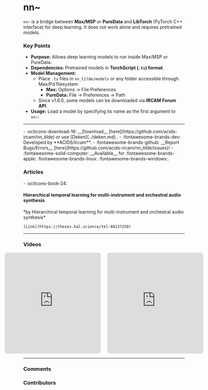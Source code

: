 # nn~

`nn~` is a bridge between **Max/MSP** or **PureData** and **LibTorch** (PyTorch C++ interface) for deep learning. It does not work alone and requires pretrained models.

### Key Points

- **Purpose:** Allows deep learning models to run inside Max/MSP or PureData.  
- **Dependencies:** Pretrained models in **TorchScript (`.ts`) format**.  
- **Model Management:**
  - Place `.ts` files in `nn_tilde/models` or any folder accessible through Max/Pd filesystem:
    - **Max:** Options → File Preferences  
    - **PureData:** File → Preferences → Path
  - Since v1.6.0, some models can be downloaded via **IRCAM Forum API**.  
- **Usage:** Load a model by specifying its name as the first argument to `nn~`:

---
<div class="grid cards" markdown>
- :octicons-download-16: __Download__ [here](https://github.com/acids-ircam/nn_tilde) or use [Deken](../deken.md)..
- :fontawesome-brands-dev: Developed by **ACIDS/Ircam**.
- :fontawesome-brands-github: __Report Bugs/Errors__ [here](https://github.com/acids-ircam/nn_tilde/issues)!
- :fontawesome-solid-computer: __Available__ for :fontawesome-brands-apple: :fontawesome-brands-linux: :fontawesome-brands-windows:.
</div><h3>Articles</h3>

<div class="grid cards" markdown>
- :octicons-book-24: 
    <h4>Hierarchical temporal learning for multi-instrument and orchestral audio synthesis</h4>
    *by Hierarchical temporal learning for multi-instrument and orchestral audio synthesis*

    [Link](https://theses.hal.science/tel-04137258)
</div>

---
<h3>Videos</h3>

<div style="display: flex; justify-content: center; gap: 20px;">
    <iframe style="border-radius: 8px" width="560" height="315"
        src="https://www.youtube.com/embed/Dy1WTc022rQ"
        title="YouTube video player" frameborder="0"
        allow="accelerometer; autoplay; clipboard-write; encrypted-media; gyroscope; picture-in-picture; web-share"
        referrerpolicy="strict-origin-when-cross-origin" allowfullscreen></iframe>
    <iframe style="border-radius: 8px" width="560" height="315"
        src="https://www.youtube.com/embed/zBkDPgTyVCY"
        title="YouTube video player" frameborder="0"
        allow="accelerometer; autoplay; clipboard-write; encrypted-media; gyroscope; picture-in-picture; web-share"
        referrerpolicy="strict-origin-when-cross-origin" allowfullscreen></iframe>
</div>



---

<h3>Comments</h3>

<script src="https://giscus.app/client.js"
    data-repo="charlesneimog/Awesome-PD"
    data-repo-id="R_kgDOLaunFg"
    data-category="Comments"
    data-category-id="DIC_kwDOLaunFs4CnXHy"
    data-mapping="title"
    data-strict="0"
    data-reactions-enabled="1"
    data-emit-metadata="0"
    data-input-position="bottom"
    data-theme="preferred_color_scheme"
    data-lang="en"
    data-loading="lazy"
    crossorigin="anonymous"
    async>
</script>
    
<h3>Contributors</h3>

<div id="avatars"></div>

<script>
const nicknames = ["charlesneimog"];
const container = document.getElementById('avatars');
nicknames.forEach(nick => {
  const link = document.createElement('a');
  link.href = `https://github.com/${nick}`;
  link.target = '_blank'; // opens in new tab
  const img = document.createElement('img');
  img.src = `https://github.com/${nick}.png`;
  img.alt = nick;
  img.className = 'avatar';
  link.appendChild(img);
  container.appendChild(link);
});
</script>
    